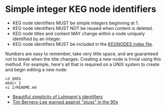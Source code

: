 # Simple integer KEG node identifiers

* KEG node identifiers MUST be simple integers beginning at 1.
* KEG node identifiers MUST NOT be reused when content is deleted.
* KEG node titles and content MAY change within a node uniquely identified by an integer.
* KEG node identifiers MUST be included in the [KEGNODES index file](/3).

Numbers are easy to remember, take very little space, and are guaranteed not to break when the title changes. Creating a new node is trivial using this method. For example, here's all that is required on a UNIX system to create and begin editing a new node:

```
cd $KEG
mkdir 2
vi 2/README.md
```

* [Beautiful simplicity of Luhmann's identifiers](/4)
* [Tim Berners-Lee warned against "slugs" in the 90s](/2)
